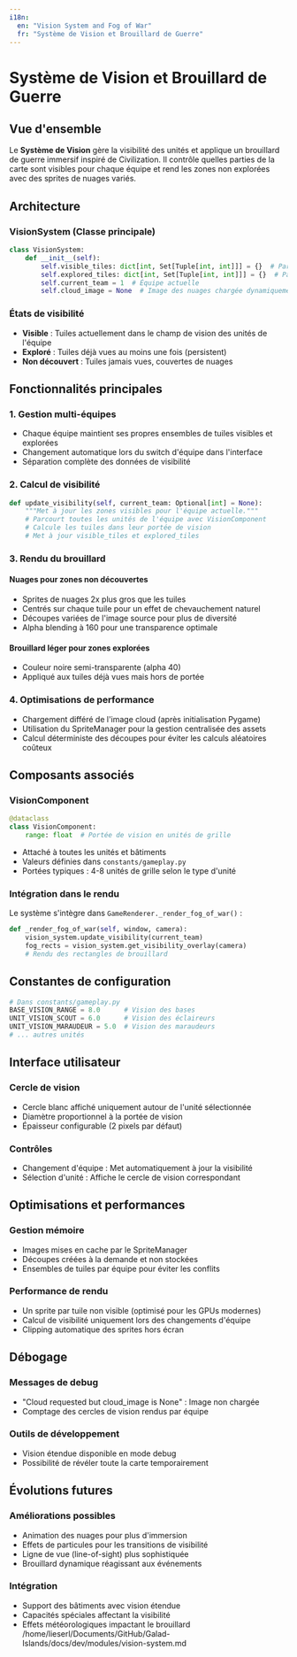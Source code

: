 ```yaml
---
i18n:
  en: "Vision System and Fog of War"
  fr: "Système de Vision et Brouillard de Guerre"
---
```


# Système de Vision et Brouillard de Guerre

## Vue d'ensemble

Le **Système de Vision** gère la visibilité des unités et applique un brouillard de guerre immersif inspiré de Civilization. Il contrôle quelles parties de la carte sont visibles pour chaque équipe et rend les zones non explorées avec des sprites de nuages variés.

## Architecture

### VisionSystem (Classe principale)

```python
class VisionSystem:
    def __init__(self):
        self.visible_tiles: dict[int, Set[Tuple[int, int]]] = {}  # Par équipe
        self.explored_tiles: dict[int, Set[Tuple[int, int]]] = {}  # Par équipe
        self.current_team = 1  # Équipe actuelle
        self.cloud_image = None  # Image des nuages chargée dynamiquement
```

### États de visibilité

- **Visible** : Tuiles actuellement dans le champ de vision des unités de l'équipe
- **Exploré** : Tuiles déjà vues au moins une fois (persistent)
- **Non découvert** : Tuiles jamais vues, couvertes de nuages

## Fonctionnalités principales

### 1. Gestion multi-équipes

- Chaque équipe maintient ses propres ensembles de tuiles visibles et explorées
- Changement automatique lors du switch d'équipe dans l'interface
- Séparation complète des données de visibilité

### 2. Calcul de visibilité

```python
def update_visibility(self, current_team: Optional[int] = None):
    """Met à jour les zones visibles pour l'équipe actuelle."""
    # Parcourt toutes les unités de l'équipe avec VisionComponent
    # Calcule les tuiles dans leur portée de vision
    # Met à jour visible_tiles et explored_tiles
```

### 3. Rendu du brouillard

#### Nuages pour zones non découvertes

- Sprites de nuages 2x plus gros que les tuiles
- Centrés sur chaque tuile pour un effet de chevauchement naturel
- Découpes variées de l'image source pour plus de diversité
- Alpha blending à 160 pour une transparence optimale

#### Brouillard léger pour zones explorées

- Couleur noire semi-transparente (alpha 40)
- Appliqué aux tuiles déjà vues mais hors de portée

### 4. Optimisations de performance

- Chargement différé de l'image cloud (après initialisation Pygame)
- Utilisation du SpriteManager pour la gestion centralisée des assets
- Calcul déterministe des découpes pour éviter les calculs aléatoires coûteux

## Composants associés

### VisionComponent

```python
@dataclass
class VisionComponent:
    range: float  # Portée de vision en unités de grille
```

- Attaché à toutes les unités et bâtiments
- Valeurs définies dans `constants/gameplay.py`
- Portées typiques : 4-8 unités de grille selon le type d'unité

### Intégration dans le rendu

Le système s'intègre dans `GameRenderer._render_fog_of_war()` :

```python
def _render_fog_of_war(self, window, camera):
    vision_system.update_visibility(current_team)
    fog_rects = vision_system.get_visibility_overlay(camera)
    # Rendu des rectangles de brouillard
```

## Constantes de configuration

```python
# Dans constants/gameplay.py
BASE_VISION_RANGE = 8.0      # Vision des bases
UNIT_VISION_SCOUT = 6.0      # Vision des éclaireurs
UNIT_VISION_MARAUDEUR = 5.0  # Vision des maraudeurs
# ... autres unités
```

## Interface utilisateur

### Cercle de vision

- Cercle blanc affiché uniquement autour de l'unité sélectionnée
- Diamètre proportionnel à la portée de vision
- Épaisseur configurable (2 pixels par défaut)

### Contrôles

- Changement d'équipe : Met automatiquement à jour la visibilité
- Sélection d'unité : Affiche le cercle de vision correspondant

## Optimisations et performances

### Gestion mémoire

- Images mises en cache par le SpriteManager
- Découpes créées à la demande et non stockées
- Ensembles de tuiles par équipe pour éviter les conflits

### Performance de rendu

- Un sprite par tuile non visible (optimisé pour les GPUs modernes)
- Calcul de visibilité uniquement lors des changements d'équipe
- Clipping automatique des sprites hors écran

## Débogage

### Messages de debug

- "Cloud requested but cloud_image is None" : Image non chargée
- Comptage des cercles de vision rendus par équipe

### Outils de développement

- Vision étendue disponible en mode debug
- Possibilité de révéler toute la carte temporairement

## Évolutions futures

### Améliorations possibles

- Animation des nuages pour plus d'immersion
- Effets de particules pour les transitions de visibilité
- Ligne de vue (line-of-sight) plus sophistiquée
- Brouillard dynamique réagissant aux événements

### Intégration

- Support des bâtiments avec vision étendue
- Capacités spéciales affectant la visibilité
- Effets météorologiques impactant le brouillard</content>
<parameter name="filePath">/home/lieserl/Documents/GitHub/Galad-Islands/docs/dev/modules/vision-system.md
